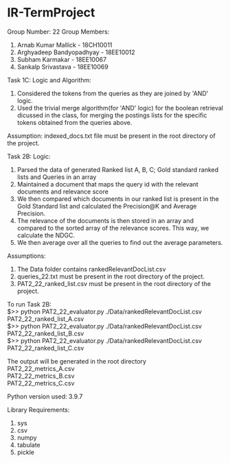 # IR-TermProject
Group Number: 22
Group Members:
1. Arnab Kumar Mallick - 18CH10011
2. Arghyadeep Bandyopadhyay - 18EE10012
3. Subham Karmakar - 18EE10067
4. Sankalp Srivastava - 18EE10069

Task 1C:
Logic and Algorithm:
1. Considered the tokens from the queries as they are joined by 'AND' logic.
2. Used the trivial merge algorithm(for 'AND' logic) for the boolean retrieval dicussed in the class, for merging the postings lists for the specific tokens obtained from the queries above. 

Assumption:
indexed_docs.txt file must be present in the root directory of the project.

Task 2B:
Logic:
1. Parsed the data of generated Ranked list A, B, C; Gold standard ranked lists and Queries in an array
2. Maintained a document that maps the query id with the relevant documents and relevance score
3. We then compared which documents in our ranked list is present in the Gold Standard list and calculated the Precision@K and Average Precision.
4. The relevance of the documents is then stored in an array and compared to the sorted array of the relevance scores. This way, we calculate the NDGC.
5. We then average over all the queries to find out the average parameters.

Assumptions:
1. The Data folder contains rankedRelevantDocList.csv
2. queries_22.txt must be present in the root directory of the project.
3. PAT2_22_ranked_list<K>.csv must be present in the root directory of the project.

To run Task 2B:<br/>
$>> python PAT2_22_evaluator.py ./Data/rankedRelevantDocList.csv PAT2_22_ranked_list_A.csv<br/>
$>> python PAT2_22_evaluator.py ./Data/rankedRelevantDocList.csv PAT2_22_ranked_list_B.csv<br/>
$>> python PAT2_22_evaluator.py ./Data/rankedRelevantDocList.csv PAT2_22_ranked_list_C.csv

The output will be generated in the root directory<br/>
PAT2_22_metrics_A.csv<br/>
PAT2_22_metrics_B.csv<br/>
PAT2_22_metrics_C.csv

Python version used: 3.9.7

Library Requirements:
1. sys
2. csv
3. numpy
4. tabulate
5. pickle





